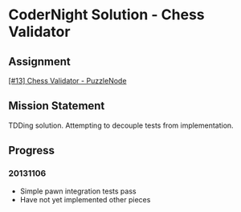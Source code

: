 # CoderNight Solution - Chess Validator

## Assignment
[\[#13\] Chess Validator - PuzzleNode](http://www.puzzlenode.com/puzzles/13-chess-validator)

## Mission Statement
TDDing solution.  Attempting to decouple tests from implementation.

## Progress

### 20131106
- Simple pawn integration tests pass
- Have not yet implemented other pieces

